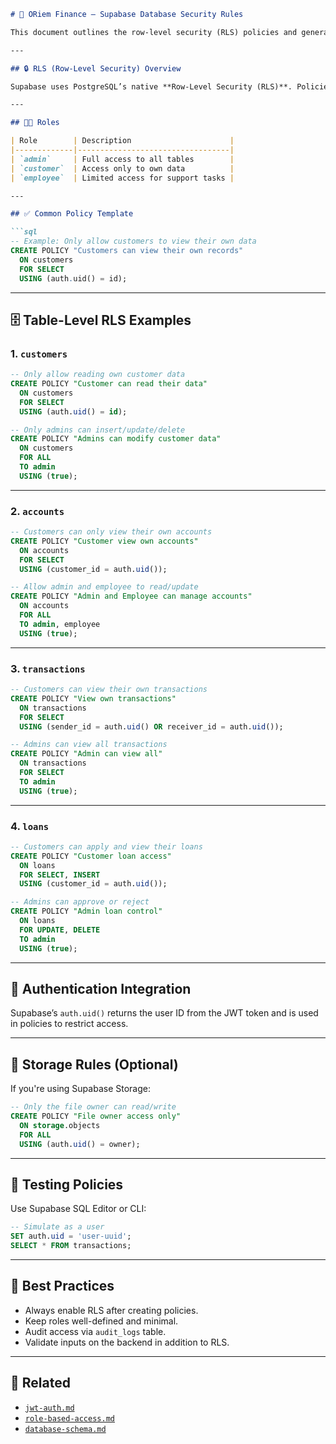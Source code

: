 ```markdown
# 🔐 ORiem Finance – Supabase Database Security Rules

This document outlines the row-level security (RLS) policies and general database security measures in place for ORiem Finance, ensuring secure access and data integrity across all roles and operations.

---

## 🔒 RLS (Row-Level Security) Overview

Supabase uses PostgreSQL’s native **Row-Level Security (RLS)**. Policies must be defined per table to control who can read/write data.

---

## 🧑‍💼 Roles

| Role        | Description                      |
|-------------|----------------------------------|
| `admin`     | Full access to all tables        |
| `customer`  | Access only to own data          |
| `employee`  | Limited access for support tasks |

---

## ✅ Common Policy Template

```sql
-- Example: Only allow customers to view their own data
CREATE POLICY "Customers can view their own records"
  ON customers
  FOR SELECT
  USING (auth.uid() = id);
```

---

## 🗄️ Table-Level RLS Examples

### 1. `customers`

```sql
-- Only allow reading own customer data
CREATE POLICY "Customer can read their data"
  ON customers
  FOR SELECT
  USING (auth.uid() = id);

-- Only admins can insert/update/delete
CREATE POLICY "Admins can modify customer data"
  ON customers
  FOR ALL
  TO admin
  USING (true);
```

---

### 2. `accounts`

```sql
-- Customers can only view their own accounts
CREATE POLICY "Customer view own accounts"
  ON accounts
  FOR SELECT
  USING (customer_id = auth.uid());

-- Allow admin and employee to read/update
CREATE POLICY "Admin and Employee can manage accounts"
  ON accounts
  FOR ALL
  TO admin, employee
  USING (true);
```

---

### 3. `transactions`

```sql
-- Customers can view their own transactions
CREATE POLICY "View own transactions"
  ON transactions
  FOR SELECT
  USING (sender_id = auth.uid() OR receiver_id = auth.uid());

-- Admins can view all transactions
CREATE POLICY "Admin can view all"
  ON transactions
  FOR SELECT
  TO admin
  USING (true);
```

---

### 4. `loans`

```sql
-- Customers can apply and view their loans
CREATE POLICY "Customer loan access"
  ON loans
  FOR SELECT, INSERT
  USING (customer_id = auth.uid());

-- Admins can approve or reject
CREATE POLICY "Admin loan control"
  ON loans
  FOR UPDATE, DELETE
  TO admin
  USING (true);
```

---

## 🔑 Authentication Integration

Supabase’s `auth.uid()` returns the user ID from the JWT token and is used in policies to restrict access.

---

## 📁 Storage Rules (Optional)

If you're using Supabase Storage:

```sql
-- Only the file owner can read/write
CREATE POLICY "File owner access only"
  ON storage.objects
  FOR ALL
  USING (auth.uid() = owner);
```

---

## 🧪 Testing Policies

Use Supabase SQL Editor or CLI:

```sql
-- Simulate as a user
SET auth.uid = 'user-uuid';
SELECT * FROM transactions;
```

---

## 🚨 Best Practices

- Always enable RLS after creating policies.
- Keep roles well-defined and minimal.
- Audit access via `audit_logs` table.
- Validate inputs on the backend in addition to RLS.

---

## 🔗 Related

- [`jwt-auth.md`](../auth/jwt-auth.md)
- [`role-based-access.md`](../auth/role-based-access.md)
- [`database-schema.md`](./database-schema.md)

```
